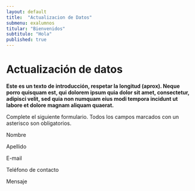 ```yaml
---
layout: default
title:  "Actualizacion de Datos"
submenu: exalumnos
titular: "Bienvenidos"
subtitulo: "Hola"
published: true
---
```


# Actualización de datos

**Este es un texto de introducción, respetar la longitud (aprox). Neque porro quisquam est, qui dolorem ipsum quia dolor sit amet, consectetur, adipisci velit, sed quia non numquam eius modi tempora incidunt ut labore et dolore magnam aliquam quaerat.**


Complete el siguiente formulario. Todos los campos marcados con un asterisco son obligatorios.


Nombre

Apellido

E-mail

Teléfono de contacto

Mensaje